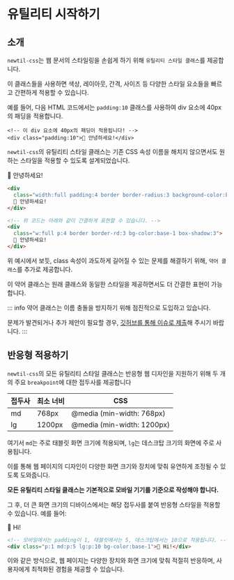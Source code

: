 <script setup>
import ExampleSection from "../components/ExampleSection.vue"
</script>

# 유틸리티 시작하기

## 소개

`newtil-css`는 웹 문서의 스타일링을 손쉽게 하기 위해 `유틸리티 스타일 클래스`를 제공합니다.

이 클래스들을 사용하면 색상, 레이아웃, 간격, 사이즈 등 다양한 스타일 요소들을 빠르고 간편하게 적용할 수 있습니다.

예를 들어, 다음 HTML 코드에서는 `padding:10` 클래스를 사용하여 div 요소에 40px의 패딩을 적용합니다.

```html{2}
<!-- 이 div 요소에 40px의 패딩이 적용됩니다! -->
<div class="padding:10">👋 안녕하세요!</div>
```

`newtil-css`의 유틸리티 스타일 클래스는 기존 CSS 속성 이름을 해치지 않으면서도 원하는 스타일을 적용할 수 있도록 설계되었습니다.

<ExampleSection>
  <template #h>유틸리티 스타일 예제</template>
  <div class="width:full padding:4 border border-radius:3 background-color:base-1 box-shadow:3">
    👋 안녕하세요!
  </div>
</ExampleSection>

```html
<div
  class="width:full padding:4 border border-radius:3 background-color:base-1 box-shadow:3">
  👋 안녕하세요!
</div>

<!-- 위 코드는 아래와 같이 간결하게 표현할 수 있습니다. -->
<div
  class="w:full p:4 border border-rd:3 bg-color:base-1 box-shadow:3">
  👋 안녕하세요!
</div>
```

위 예시에서 보듯, class 속성이 과도하게 길어질 수 있는 문제를 해결하기 위해, `약어 클래스`를 추가로 제공합니다.

이 약어 클래스는 원래 클래스와 동일한 스타일을 제공하면서도 더 간결한 표현이 가능합니다.

::: info
약어 클래스는 이름 충돌을 방지하기 위해 점진적으로 도입하고 있습니다.

문제가 발견되거나 추가 제안이 필요할 경우, [깃허브를 통해 이슈로 제출](https://github.com/newlecture-corp/newtil-css/issues)해 주시기 바랍니다.
:::

## 반응형 적용하기

`newtil-css`의 모든 유틸리티 스타일 클래스는 반응형 웹 디자인을 지원하기 위해 두 개의 주요 `breakpoint`에 대한 접두사를 제공합니다

| 접두사 | 최소 너비 | CSS                        |
| ------ | --------- | -------------------------- |
| md     | 768px     | @media (min-width: 768px)  |
| lg     | 1200px    | @media (min-width: 1200px) |

여기서 `md`는 주로 태블릿 화면 크기에 적용되며, `lg`는 데스크탑 크기의 화면에 주로 사용됩니다.

이를 통해 웹 페이지의 디자인이 다양한 화면 크기와 장치에 맞춰 유연하게 조정될 수 있도록 도와줍니다.

**모든 유틸리티 스타일 클래스는 기본적으로 모바일 기기를 기준으로 작성해야 합니다.**

그 후, 더 큰 화면 크기의 디바이스에서는 해당 접두사를 붙여 반응형 스타일을 적용할 수 있습니다. 예를 들어:

<ExampleSection>
  <div class="p:1 md:p:5 lg:p:10 bg-color:base-1">👋 Hi!</div>
</ExampleSection>

```html
<!-- 모바일에서는 padding이 1, 태블릿에서는 5, 데스크탑에서는 10으로 적용됩니다. -->
<div class="p:1 md:p:5 lg:p:10 bg-color:base-1">👋 Hi!</div>
```

이와 같은 방식으로, 웹 페이지는 다양한 장치와 화면 크기에 맞춰 적절히 반응하며, 사용자에게 최적화된 경험을 제공할 수 있습니다.

